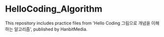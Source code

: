 # HelloCoding_Algorithm

This repository includes practice files from 'Hello Coding 그림으로 개념을 이해하는 알고리즘', published by HanbitMedia.
